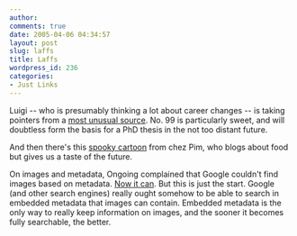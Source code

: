 ```yaml
---
author:
comments: true
date: 2005-04-06 04:34:57
layout: post
slug: laffs
title: Laffs
wordpress_id: 236
categories:
- Just Links
---
```


Luigi -- who is presumably thinking a lot about career changes -- is taking pointers from a [most unusual source](http://omega.med.yale.edu/~pcy5/misc/overlord1.htm). No. 99 is particularly sweet, and will doubtless form the basis for a PhD thesis in the not too distant future.

And then there's this [spooky cartoon](http://chezpim.typepad.com/blogs/2005/03/so_was_it.html) from chez Pim, who blogs about food but gives us a taste of the future.

On images and metadata, Ongoing complained that Google couldn't find images based on metadata. [Now it can](http://www.tbray.org/ongoing/When/200x/2005/04/04/Cherries-Won). But this is just the start. Google (and other search engines) really ought somehow to be able to search in embedded metadata that images can contain. Embedded metadata is the only way to really keep information on images, and the sooner it becomes fully searchable, the better.

